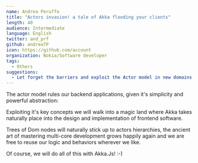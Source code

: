 ```yaml
---
name: Andrea Peruffo
title: "Actors invasion! a tale of Akka flooding your clients"
length: 40
audience: Intermediate
language: English
twitter: and_prf
github: andreaTP
icon: https://github.com/account
organization: Nokia/Software developer
tags:
  - Others
suggestions:
  - Let forget the barriers and exploit the Actor model in new domains such as the frontend leveraging 2 awesome projects: Scala.Js and Akka
---
```

The actor model rules our backend applications, given it's simplicity and powerful abstraction:

Exploiting it's key concepts we will walk into a magic land where Akka takes naturally place into the design and implementation of frontend software.

Trees of Dom nodes will naturally stick up to actors hierarchies,
the ancient art of mastering multi-core development grows happily again
and we are free to reuse our logic and behaviors wherever we like.

Of course, we will do all of this with Akka.Js! :-)

